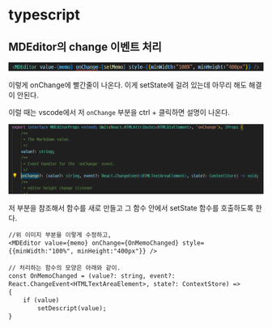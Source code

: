 # typescript

## MDEditor의 change 이벤트 처리

![](img/20250606190557.png)

이렇게 onChange에 빨간줄이 나온다. 
이게 setState에 걸려 있는데 아무리 해도 해결이 안된다. 

이럴 때는 vscode에서 저 `onChange` 부분을 ctrl + 클릭하면 설명이 나온다.

![](img/20250606190814.png)

저 부분을 참조해서 함수를 새로 만들고 그 함수 안에서 setState 함수를 호출하도록 한다.

```tsx
//위 이미지 부분을 이렇게 수정하고,
<MDEditor value={memo} onChange={OnMemoChanged} style={{minWidth:"100%", minHeight:"400px"}} />    

// 처리하는 함수의 모양은 아래와 같이.
const OnMemoChanged = (value?: string, event?: React.ChangeEvent<HTMLTextAreaElement>, state?: ContextStore) =>
{
    if (value)
        setDescript(value);
}
```